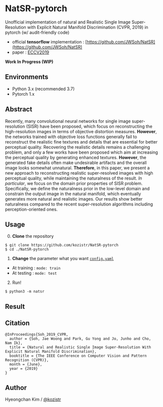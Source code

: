 # NatSR-pytorch

Unofficial implementation of natural and Realistic Single Image Super-Resolution with Explicit Natural Manifold Discrimination (CVPR, 2019) in pytorch (w/ audit-friendly code)

* official **tensorflow** implementation : [https://github.com/JWSoh/NatSR](https://github.com/JWSoh/NatSR)
* paper : [ECCV2019](http://openaccess.thecvf.com/content_CVPR_2019/papers/Soh_Natural_and_Realistic_Single_Image_Super-Resolution_With_Explicit_Natural_Manifold_CVPR_2019_paper.pdf)

**Work In Progress (WIP)**

## Environments

* Python 3.x (recommended 3.7)
* Pytorch 1.x

## Abstract

Recently, many convolutional neural networks for single image super-resolution (SISR) have been proposed, which focus on reconstructing the high-resolution images in terms of objective distortion measures. 
**However**, the networks trained with objective loss functions generally fail to reconstruct the realistic fine textures and details that are essential for better perceptual quality. 
Recovering the realistic details remains a challenging problem, and only a few works have been proposed which aim at increasing the perceptual quality by generating enhanced textures. 
**However**, the generated fake details often make undesirable artifacts and the overall image looks somewhat unnatural. 
**Therefore**, in this paper, we present a new approach to reconstructing realistic super-resolved images with high perceptual quality, while maintaining the naturalness of the result. 
*In particular*, we focus on the domain prior properties of SISR problem. 
Specifically, we define the naturalness prior in the low-level domain and constrain the output image in the natural manifold, which eventually generates more natural and realistic images. 
Our results show better naturalness compared to the recent super-resolution algorithms including perception-oriented ones.

## Usage

0. **Clone** the repository

```shell script
$ git clone https://github.com/kozistr/NatSR-pytorch
$ cd ./NatSR-pytorch
```

1. **Change** the parameter what you want [`config.yaml`](./config.yaml)

* At training : `mode: train`
* At testing : `mode: test`

2. Run!

```shell script
$ python3 -m natsr
```

## Result

## Citation

```
@InProceedings{Soh_2019_CVPR,
  author = {Soh, Jae Woong and Park, Gu Yong and Jo, Junho and Cho, Nam Ik},
  title = {Natural and Realistic Single Image Super-Resolution With Explicit Natural Manifold Discrimination},
  booktitle = {The IEEE Conference on Computer Vision and Pattern Recognition (CVPR)},
  month = {June},
  year = {2019}
}
```

## Author

Hyeongchan Kim / [@kozistr](http://kozistr.tech)
